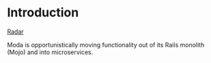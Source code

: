 # Introduction
[Radar](https://radar.thoughtworks.com/?sheetId=https%3A%2F%2Fraw.githubusercontent.com%2FModaOperandi%2Fstandards%2Fmaster%2Fcsv%2Fmicroservices.csv)

Moda is opportunistically moving functionality out of its Rails monolith (Mojo) and into microservices.
